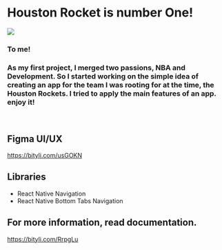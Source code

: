 # Houston Rocket is number One!</br>
![](https://upload.wikimedia.org/wikipedia/commons/6/6c/Houston-Rockets-logo.png)
### To me! 
### As my first project, I merged two passions, NBA and Development. So I started working on the simple idea of creating an app for the team I was rooting for at the time, the Houston Rockets. I tried to apply the main features of an app. enjoy it!
</br>

## Figma UI/UX
https://bityli.com/usGOKN
## Libraries
- React Native Navigation
- React Native Bottom Tabs Navigation

## For more information, read documentation.</br>
https://bityli.com/RrpgLu



